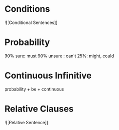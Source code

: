 # Conditions
![[Conditional Sentences]]

# Probability

90% sure: must
90% unsure : can't
25%: might, could

# Continuous Infinitive

probability + be + continuous

# Relative Clauses

![[Relative Sentence]]